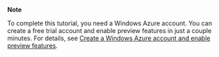 <div class="dev-callout"><strong>Note</strong>
<p>To complete this tutorial, you need a Windows Azure account. You can create a free trial account and enable preview features in just a couple minutes. For details, see <a href="../create-a-windows-azure-account/" target="_blank">Create a Windows Azure account and enable preview features</a>.</p>
</div>
<br />
